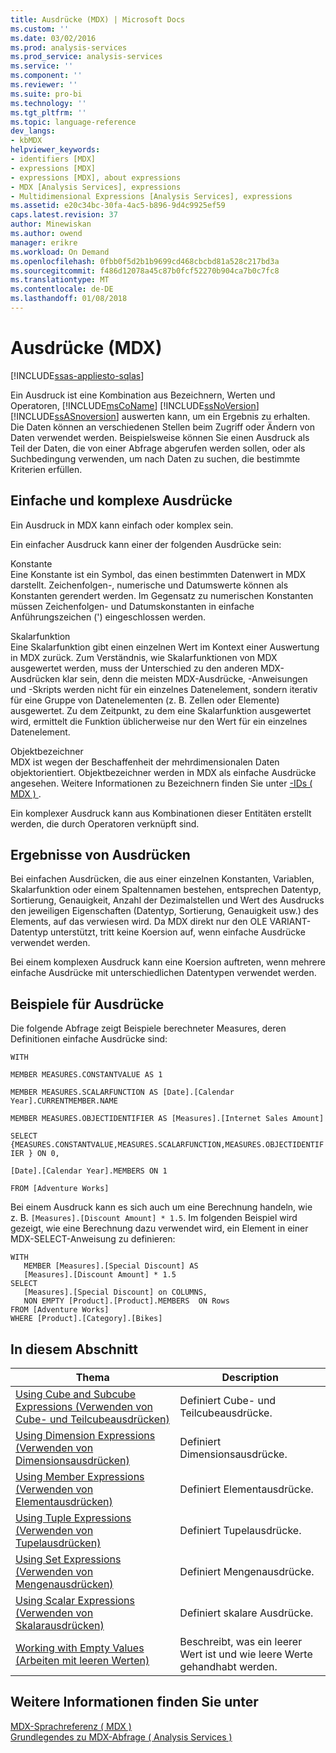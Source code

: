 ```yaml
---
title: Ausdrücke (MDX) | Microsoft Docs
ms.custom: ''
ms.date: 03/02/2016
ms.prod: analysis-services
ms.prod_service: analysis-services
ms.service: ''
ms.component: ''
ms.reviewer: ''
ms.suite: pro-bi
ms.technology: ''
ms.tgt_pltfrm: ''
ms.topic: language-reference
dev_langs:
- kbMDX
helpviewer_keywords:
- identifiers [MDX]
- expressions [MDX]
- expressions [MDX], about expressions
- MDX [Analysis Services], expressions
- Multidimensional Expressions [Analysis Services], expressions
ms.assetid: e20c34bc-30fa-4ac5-b896-9d4c9925ef59
caps.latest.revision: 37
author: Minewiskan
ms.author: owend
manager: erikre
ms.workload: On Demand
ms.openlocfilehash: 0fbb0f5d2b1b9699cd468cbcbd81a528c217bd3a
ms.sourcegitcommit: f486d12078a45c87b0fcf52270b904ca7b0c7fc8
ms.translationtype: MT
ms.contentlocale: de-DE
ms.lasthandoff: 01/08/2018
---
```

# <a name="expressions-mdx"></a>Ausdrücke (MDX)
[!INCLUDE[ssas-appliesto-sqlas](../includes/ssas-appliesto-sqlas.md)]

  Ein Ausdruck ist eine Kombination aus Bezeichnern, Werten und Operatoren, [!INCLUDE[msCoName](../includes/msconame-md.md)] [!INCLUDE[ssNoVersion](../includes/ssnoversion-md.md)] [!INCLUDE[ssASnoversion](../includes/ssasnoversion-md.md)] auswerten kann, um ein Ergebnis zu erhalten. Die Daten können an verschiedenen Stellen beim Zugriff oder Ändern von Daten verwendet werden. Beispielsweise können Sie einen Ausdruck als Teil der Daten, die von einer Abfrage abgerufen werden sollen, oder als Suchbedingung verwenden, um nach Daten zu suchen, die bestimmte Kriterien erfüllen.  
  
## <a name="simple-and-complex-expressions"></a>Einfache und komplexe Ausdrücke  
 Ein Ausdruck in MDX kann einfach oder komplex sein.  
  
 Ein einfacher Ausdruck kann einer der folgenden Ausdrücke sein:  
  
 Konstante  
 Eine Konstante ist ein Symbol, das einen bestimmten Datenwert in MDX darstellt. Zeichenfolgen-, numerische und Datumswerte können als Konstanten gerendert werden. Im Gegensatz zu numerischen Konstanten müssen Zeichenfolgen- und Datumskonstanten in einfache Anführungszeichen (') eingeschlossen werden.  
  
 Skalarfunktion  
 Eine Skalarfunktion gibt einen einzelnen Wert im Kontext einer Auswertung in MDX zurück. Zum Verständnis, wie Skalarfunktionen von MDX ausgewertet werden, muss der Unterschied zu den anderen MDX-Ausdrücken klar sein, denn die meisten MDX-Ausdrücke, -Anweisungen und -Skripts werden nicht für ein einzelnes Datenelement, sondern iterativ für eine Gruppe von Datenelementen (z. B. Zellen oder Elemente) ausgewertet. Zu dem Zeitpunkt, zu dem eine Skalarfunktion ausgewertet wird, ermittelt die Funktion üblicherweise nur den Wert für ein einzelnes Datenelement.  
  
 Objektbezeichner  
 MDX ist wegen der Beschaffenheit der mehrdimensionalen Daten objektorientiert. Objektbezeichner werden in MDX als einfache Ausdrücke angesehen. Weitere Informationen zu Bezeichnern finden Sie unter [-IDs &#40; MDX &#41; ](../mdx/identifiers-mdx.md).  
  
 Ein komplexer Ausdruck kann aus Kombinationen dieser Entitäten erstellt werden, die durch Operatoren verknüpft sind.  
  
## <a name="expression-results"></a>Ergebnisse von Ausdrücken  
 Bei einfachen Ausdrücken, die aus einer einzelnen Konstanten, Variablen, Skalarfunktion oder einem Spaltennamen bestehen, entsprechen Datentyp, Sortierung, Genauigkeit, Anzahl der Dezimalstellen und Wert des Ausdrucks den jeweiligen Eigenschaften (Datentyp, Sortierung, Genauigkeit usw.) des Elements, auf das verwiesen wird. Da MDX direkt nur den OLE VARIANT-Datentyp unterstützt, tritt keine Koersion auf, wenn einfache Ausdrücke verwendet werden.  
  
 Bei einem komplexen Ausdruck kann eine Koersion auftreten, wenn mehrere einfache Ausdrücke mit unterschiedlichen Datentypen verwendet werden.  
  
## <a name="expression-examples"></a>Beispiele für Ausdrücke  
 Die folgende Abfrage zeigt Beispiele berechneter Measures, deren Definitionen einfache Ausdrücke sind:  
  
 `WITH`  
  
 `MEMBER MEASURES.CONSTANTVALUE AS 1`  
  
 `MEMBER MEASURES.SCALARFUNCTION AS [Date].[Calendar Year].CURRENTMEMBER.NAME`  
  
 `MEMBER MEASURES.OBJECTIDENTIFIER AS [Measures].[Internet Sales Amount]`  
  
 `SELECT {MEASURES.CONSTANTVALUE,MEASURES.SCALARFUNCTION,MEASURES.OBJECTIDENTIFIER } ON 0,`  
  
 `[Date].[Calendar Year].MEMBERS ON 1`  
  
 `FROM [Adventure Works]`  
  
 Bei einem Ausdruck kann es sich auch um eine Berechnung handeln, wie z. B. `[Measures].[Discount Amount] * 1.5`. Im folgenden Beispiel wird gezeigt, wie eine Berechnung dazu verwendet wird, ein Element in einer MDX-SELECT-Anweisung zu definieren:  
  
```  
WITH   
   MEMBER [Measures].[Special Discount] AS  
   [Measures].[Discount Amount] * 1.5  
SELECT   
   [Measures].[Special Discount] on COLUMNS,  
   NON EMPTY [Product].[Product].MEMBERS  ON Rows  
FROM [Adventure Works]  
WHERE [Product].[Category].[Bikes]  
```  
  
## <a name="in-this-section"></a>In diesem Abschnitt  
  
|Thema|Description|  
|-----------|-----------------|  
|[Using Cube and Subcube Expressions (Verwenden von Cube- und Teilcubeausdrücken)](../mdx/using-cube-and-subcube-expressions.md)|Definiert Cube- und Teilcubeausdrücke.|  
|[Using Dimension Expressions (Verwenden von Dimensionsausdrücken)](../mdx/using-dimension-expressions.md)|Definiert Dimensionsausdrücke.|  
|[Using Member Expressions (Verwenden von Elementausdrücken)](../mdx/using-member-expressions.md)|Definiert Elementausdrücke.|  
|[Using Tuple Expressions (Verwenden von Tupelausdrücken)](../mdx/using-tuple-expressions.md)|Definiert Tupelausdrücke.|  
|[Using Set Expressions (Verwenden von Mengenausdrücken)](../mdx/using-set-expressions.md)|Definiert Mengenausdrücke.|  
|[Using Scalar Expressions (Verwenden von Skalarausdrücken)](../mdx/using-scalar-expressions.md)|Definiert skalare Ausdrücke.|  
|[Working with Empty Values (Arbeiten mit leeren Werten)](../mdx/working-with-empty-values.md)|Beschreibt, was ein leerer Wert ist und wie leere Werte gehandhabt werden.|  
  
## <a name="see-also"></a>Weitere Informationen finden Sie unter  
 [MDX-Sprachreferenz &#40; MDX &#41;](../mdx/mdx-language-reference-mdx.md)   
 [Grundlegendes zu MDX-Abfrage &#40; Analysis Services &#41;](../analysis-services/multidimensional-models/mdx/mdx-query-fundamentals-analysis-services.md)  
  
  
